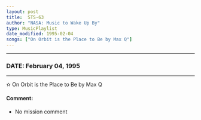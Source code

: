 ```yaml
---
layout: post
title:  STS-63
author: "NASA: Music to Wake Up By"
type: MusicPlaylist
date_modified: 1995-02-04
songs: ["On Orbit is the Place to Be by Max Q"]
---
```


----
### DATE: February 04, 1995
----
✫ On Orbit is the Place to Be by Max Q

#### Comment:
* No mission comment



<br/>
<center>
	<a target="_blank"
	   href="https://twitter.com/intent/tweet?hashtags=Space,NASA,Playlist,NASAWakeupCalls,SpaceProgram&text={{ page.author}}, '{{ page.songs.first }}' {{ page.title }}, {{ page.date | date: '%B %d, %Y' }}. {{ site.url }}{{ page.url }}&via=nasawakeupcalls"><i class="fab fa-twitter" alt="Tweet this page" style="font-size: 1.3em;"></i></a>
	&nbsp; 	<i class="fas fa-user-astronaut" style="font-size: 1.5em;"></i> &nbsp;
    <a type="amzn" search="'On Orbit is the Place to Be by Max Q'" category="popular music">
    <i class="fab fa-amazon" style="font-size: 1.3em;"></i></a>
</center>
